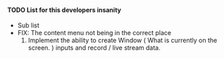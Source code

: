#### TODO List for this developers insanity

- Sub list
- FIX: The content menu not being in the correct place
  1. Implement the ability to create Window ( What is currently on the screen. ) inputs and record / live stream data.